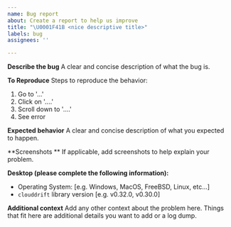 ```yaml
---
name: Bug report
about: Create a report to help us improve
title: "\U0001F41B <nice descriptive title>"
labels: bug
assignees: ''

---
```


**Describe the bug**
A clear and concise description of what the bug is.

**To Reproduce**
Steps to reproduce the behavior:
1. Go to '...'
2. Click on '....'
3. Scroll down to '....'
4. See error

**Expected behavior**
A clear and concise description of what you expected to happen.

**Screenshots **
If applicable, add screenshots to help explain your problem.

**Desktop (please complete the following information):**
 - Operating System: [e.g. Windows, MacOS, FreeBSD, Linux, etc...]
 - `clouddrift` library version [e.g. v0.32.0, v0.30.0]

**Additional context**
Add any other context about the problem here. Things that fit here are additional details you want to add or a log dump.
